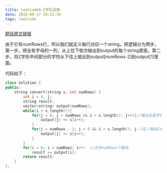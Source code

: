 ```yaml
---
title: leetcode6-Z字形变换
date: 2019-09-17 20:21:34
tags: leetcode
---
```


[题目原文链接](https://leetcode-cn.com/problems/zigzag-conversion/)

由于它有numRows行，所以我们就定义每行对应一个string，把逻辑分为两步<!-- more -->，第一步，把全有字母的一列，从上往下依次输出到output的每个string里面，第二步，将Z字形中间部分的字符从下往上输出到output[numRows-2]到output[1]里面。

代码如下：

```c++
class Solution {
public:
    string convert(string s, int numRows) {
        int i = 0, j;
        string result;
        vector<string> output(numRows);
        while(i < s.length()){
            for(j = 0; j < numRows && i < s.length(); j++){//输出全是字母的列到output
                output[j] += s[i++];
            }
            for(j = numRows - 2; j > 0 && i < s.length(); j--){//输出Z中间的字符
                output[j] += s[i++];
            }
        }
        for(i = 0; i < numRows; i++)  //合并numRows个数组
            result += output[i];
        return result;
    }
};
```

